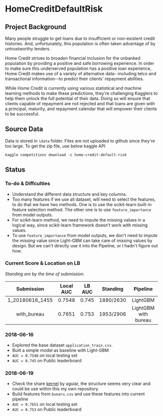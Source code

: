 # HomeCreditDefaultRisk

## Project Background

Many people struggle to get loans due to insufficient or non-existent credit histories. And, unfortunately, 
this population is often taken advantage of by untrustworthy lenders.

Home Credit strives to broaden financial inclusion for the unbanked population by providing a positive and 
safe borrowing experience. In order to make sure this underserved population has a positive loan experience, 
Home Credit makes use of a variety of alternative data--including telco and transactional information--to 
predict their clients' repayment abilities.

While Home Credit is currently using various statistical and machine learning methods to make these predictions, 
they're challenging Kagglers to help them unlock the full potential of their data. Doing so will ensure 
that clients capable of repayment are not rejected and that loans are given with a principal, maturity, 
and repayment calendar that will empower their clients to be successful.

## Source Data

Data is stored in `\data` folder. Files are not uploaded to github since they're too large. To get the zip file, use below
kaggle API
```
kaggle competitions download -c home-credit-default-risk
```
## Status

### To-do & Diffculties

- Understand the different data structure and key columns.
- Too many features if we use all dataset, will need to select the features, to do that we have two methods. One is to use the scikit-learn built-in feature selection method. The other one is to use `feature_importance` from model outputs.
- For scikit-learn method, we need to impute the missing values in a logical way, since scikit-learn framework doesn't work with missing values.
- To use `feature_importance` from model outputs, we don't need to impute the missing value since Light-GBM can take care of missing values by design. But we can't directly use it into the Pipeline, or I hadn't figure out how.


### Current Score & Location on LB

_Standing are by the time of submission._

|Submission     |Local AUC|LB AUC|Standing  |Pipeline            |
|:-------------:|:-------:|:----:|:--------:|:------------------:|
|1_20180616_1455|0.7548   |0.745 |1880/2630 |LightGBM            |
|with_bureau    |0.7651   |0.753 |1953/2906 |LightGBM with bureau|


### 2018-06-16

- Explored the base dataset `application_train.csv`.
- Built a simple model as baseline with Light-GBM
- `AUC = 0.7548` on local testing set
- `AUC = 0.745` on Public leaderboard


### 2018-06-19

- Check the share [kernel](https://www.kaggle.com/jsaguiar/updated-0-792-lb-lightgbm-with-simple-features) by aguiar, the structure seems very clear and could be use within this my own repository.
- Build features from `buearu.csv` and use these features into current pipeline
- `AUC = 0.7651` on local testing set
- `AUC = 0.753` on Public leaderboard

